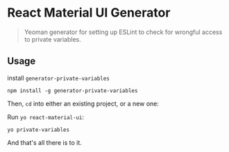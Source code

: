 # React Material UI Generator

> Yeoman generator for setting up ESLint to check for wrongful access to private variables.

## Usage

install `generator-private-variables`

```shell
npm install -g generator-private-variables
```

Then, `cd` into either an existing project, or a new one:

Run `yo react-material-ui`:

```
yo private-variables
```

And that's all there is to it.